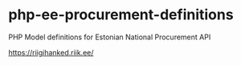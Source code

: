 # php-ee-procurement-definitions
PHP Model definitions for Estonian National Procurement API

https://riigihanked.riik.ee/
